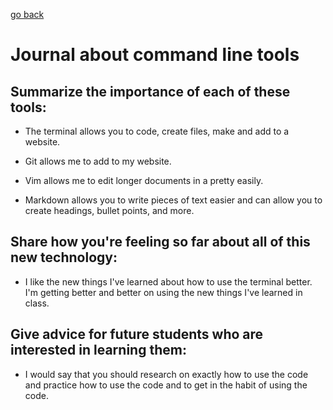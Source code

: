 [go back](index.md)

# Journal about command line tools

## Summarize the importance of each of these tools:

- The terminal allows you to code, create files, make and add to a website.

- Git allows me to add to my website.

- Vim allows me to edit longer documents in a pretty easily.

- Markdown allows you to write pieces of text easier and can allow you to create headings, bullet points, and more.

## Share how you're feeling so far about all of this new technology:

- I like the new things I've learned about how to use the terminal better. I'm getting better and better on using the new things I've learned in class.

## Give advice for future students who are interested in learning them:

- I would say that you should research on exactly how to use the code and practice how to use the code and to get in the habit of using the code.
